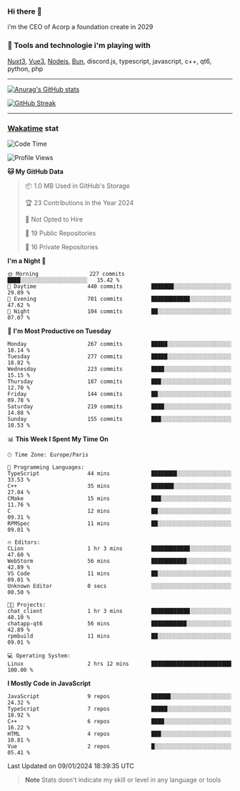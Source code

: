 ### Hi there 👋

i'm the CEO of Acorp a foundation create in 2029  

### 🧰 Tools and technologie i'm playing with

[Nuxt3](https://nuxt.com), [Vue3](https://vuejs.org/), [Nodejs](https://nodejs.org), [Bun](https://bun.sh/), discord.js, typescript, javascript, c++, qt6, python, php

---

[![Anurag's GitHub stats](https://github-readme-stats.vercel.app/api?username=ackimixs&show_icons=true&theme=github_dark&count_private=true)](https://www.ackimixs.xyz)

[![GitHub Streak](https://github-readme-streak-stats.herokuapp.com?user=Ackimixs&theme=github-dark-blue&date_format=j%20M%5B%20Y%5D&mode=weekly)](https://git.io/streak-stats)

---
 
 ### [Wakatime](https://wakatime.com/) stat

<!--START_SECTION:waka-->
![Code Time](http://img.shields.io/badge/Code%20Time-902%20hrs%2035%20mins-blue)

![Profile Views](http://img.shields.io/badge/Profile%20Views-0-blue)

**🐱 My GitHub Data** 

> 📦 1.0 MB Used in GitHub's Storage 
 > 
> 🏆 23 Contributions in the Year 2024
 > 
> 🚫 Not Opted to Hire
 > 
> 📜 19 Public Repositories 
 > 
> 🔑 16 Private Repositories 
 > 
**I'm a Night 🦉** 

```text
🌞 Morning                227 commits         ████░░░░░░░░░░░░░░░░░░░░░   15.42 % 
🌆 Daytime                440 commits         ███████░░░░░░░░░░░░░░░░░░   29.89 % 
🌃 Evening                701 commits         ████████████░░░░░░░░░░░░░   47.62 % 
🌙 Night                  104 commits         ██░░░░░░░░░░░░░░░░░░░░░░░   07.07 % 
```
📅 **I'm Most Productive on Tuesday** 

```text
Monday                   267 commits         █████░░░░░░░░░░░░░░░░░░░░   18.14 % 
Tuesday                  277 commits         █████░░░░░░░░░░░░░░░░░░░░   18.82 % 
Wednesday                223 commits         ████░░░░░░░░░░░░░░░░░░░░░   15.15 % 
Thursday                 187 commits         ███░░░░░░░░░░░░░░░░░░░░░░   12.70 % 
Friday                   144 commits         ██░░░░░░░░░░░░░░░░░░░░░░░   09.78 % 
Saturday                 219 commits         ████░░░░░░░░░░░░░░░░░░░░░   14.88 % 
Sunday                   155 commits         ███░░░░░░░░░░░░░░░░░░░░░░   10.53 % 
```


📊 **This Week I Spent My Time On** 

```text
🕑︎ Time Zone: Europe/Paris

💬 Programming Languages: 
TypeScript               44 mins             ████████░░░░░░░░░░░░░░░░░   33.53 % 
C++                      35 mins             ███████░░░░░░░░░░░░░░░░░░   27.04 % 
CMake                    15 mins             ███░░░░░░░░░░░░░░░░░░░░░░   11.76 % 
C                        12 mins             ██░░░░░░░░░░░░░░░░░░░░░░░   09.31 % 
RPMSpec                  11 mins             ██░░░░░░░░░░░░░░░░░░░░░░░   09.01 % 

🔥 Editors: 
CLion                    1 hr 3 mins         ████████████░░░░░░░░░░░░░   47.60 % 
WebStorm                 56 mins             ███████████░░░░░░░░░░░░░░   42.89 % 
VS Code                  11 mins             ██░░░░░░░░░░░░░░░░░░░░░░░   09.01 % 
Unknown Editor           0 secs              ░░░░░░░░░░░░░░░░░░░░░░░░░   00.50 % 

🐱‍💻 Projects: 
chat_client              1 hr 3 mins         ████████████░░░░░░░░░░░░░   48.10 % 
chatapp-qt6              56 mins             ███████████░░░░░░░░░░░░░░   42.89 % 
rpmbuild                 11 mins             ██░░░░░░░░░░░░░░░░░░░░░░░   09.01 % 

💻 Operating System: 
Linux                    2 hrs 12 mins       █████████████████████████   100.00 % 
```

**I Mostly Code in JavaScript** 

```text
JavaScript               9 repos             ██████░░░░░░░░░░░░░░░░░░░   24.32 % 
TypeScript               7 repos             █████░░░░░░░░░░░░░░░░░░░░   18.92 % 
C++                      6 repos             ████░░░░░░░░░░░░░░░░░░░░░   16.22 % 
HTML                     4 repos             ███░░░░░░░░░░░░░░░░░░░░░░   10.81 % 
Vue                      2 repos             █░░░░░░░░░░░░░░░░░░░░░░░░   05.41 % 
```




 Last Updated on 09/01/2024 18:39:35 UTC
<!--END_SECTION:waka-->

> **Note**
> Stats dosn't indicate my skill or level in any language or tools
